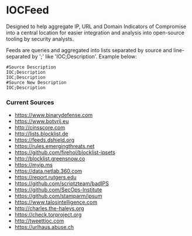 # IOCFeed
 
Designed to help aggregate IP, URL and Domain Indicators of Compromise into a central location for easier integration
and analysis into open-source tooling by security analysts.  

Feeds are queries and aggregated into lists separated by source and line-separated by ';' like 'IOC;Description'.  Example below:

```
#Source Description
IOC;Description
IOC;Description
#Source New Description
IOC;Description
```


### Current Sources
* https://www.binarydefense.com
* https://www.botvrij.eu
* http://cinsscore.com
* http://lists.blocklist.de
* https://feeds.dshield.org
* https://rules.emergingthreats.net
* https://github.com/firehol/blocklist-ipsets
* http://blocklist.greensnow.co
* https://myip.ms
* https://data.netlab.360.com
* https://report.rutgers.edu
* https://github.com/scriptzteam/badIPS
* https://github.com/SecOps-Institute
* https://github.com/stamparm/ipsum
* https://www.talosintelligence.com
* http://charles.the-haleys.org
* https://check.torproject.org
* http://tweettioc.com
* https://urlhaus.abuse.ch